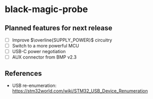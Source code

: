 # black-magic-probe

## Planned features for next release

- [ ] Improve $\overline{SUPPLY_POWER}$ circuitry
- [ ] Switch to a more powerful MCU
- [ ] USB-C power negotiation
- [ ] AUX connector from BMP v2.3

## References

- USB re-enumeration: https://stm32world.com/wiki/STM32_USB_Device_Renumeration
